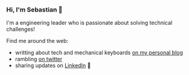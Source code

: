 ### Hi, I'm Sebastian 👋
I'm a engineering leader who is passionate about solving technical challenges!

Find me around the web:
- writting about tech and mechanical keyboards [on my personal blog](http://sebasr.com)
- rambling [on twitter](https://twitter.com/sebasr_p)
- sharing updates on [LinkedIn](www.linkedin.com/in/sebasr) :briefcase:


<!--
**sebasrp/sebasrp** is a ✨ _special_ ✨ repository because its `README.md` (this file) appears on your GitHub profile.

Here are some ideas to get you started:

- 🔭 I’m currently working on ...
- 🌱 I’m currently learning ...
- 👯 I’m looking to collaborate on ...
- 🤔 I’m looking for help with ...
- 💬 Ask me about ...
- 📫 How to reach me: ...
- 😄 Pronouns: ...
- ⚡ Fun fact: ...
-->
